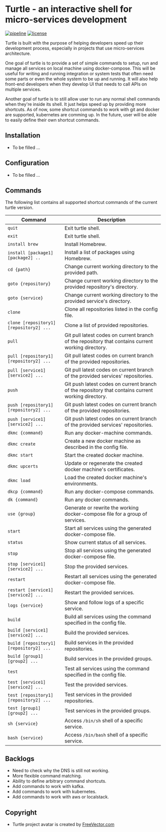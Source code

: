 # Turtle - an interactive shell for micro-services development

[![pipeline](https://gitlab.com/phamlequang/turtle/badges/master/pipeline.svg)](https://gitlab.com/phamlequang/turtle/commits/master) [![license](https://img.shields.io/badge/license-MIT-green.svg)](https://gitlab.com/phamlequang/turtle/blob/master/LICENSE)

Turtle is built with the purpose of helping developers speed up their development process, especially in projects that use micro-services architecture.

One goal of turtle is to provide a set of simple commands to setup, run and manage all services on local machine using docker-compose. This will be useful for writing and running integration or system tests that often need some parts or even the whole system to be up and running. It will also help front-end developers when they develop UI that needs to call APIs on multiple services.

Another goal of turtle is to still allow user to run any normal shell commands when they're inside its shell. It just helps speed up by providing more shortcuts. As of now, some shortcut commands to work with git and docker are supported, kubernetes are comming up. In the future, user will be able to easily define their own shortcut commands.

## Installation

- To be filled ...

## Configuration

- To be filled ...

## Commands

The following list contains all supported shortcut commands of the current turtle version.

**Command** | **Description**
--------|-------------
`quit`|Exit turtle shell.
`exit`|Exit turtle shell.
`install brew`|Install Homebrew.
`install [package1] [package2] ..`|Install a list of packages using Homebrew.
`cd {path}`|Change current working directory to the provided path.
`goto {repository}`|Change current working directory to the provided repository's directory.
`goto {service}`|Change current working directory to the provided service's directory.
`clone`|Clone all repositories listed in the config file.
`clone [repository1] [repository2] ...`|Clone a list of provided repositories.
`pull`|Git pull latest codes on current branch of the repository that contains current working directory.
`pull [repository1] [repository2] ...`|Git pull latest codes on current branch of the provided repositories.
`pull [service1] [service2] ...`|Git pull latest codes on current branch of the provided services' repositories.
`push`|Git push latest codes on current branch of the repository that contains current working directory.
`push [repository1] [repository2] ...`|Git push latest codes on current branch of the provided repositories.
`push [service1] [service2] ...`|Git push latest codes on current branch of the provided services' repositories.
`dkmc {command}`|Run any docker-machine commands.
`dkmc create`|Create a new docker machine as described in the config file.
`dkmc start`|Start the created docker machine.
`dkmc upcerts`|Update or regenerate the created docker machine's certificates.
`dkmc load`|Load the created docker machine's environments.
`dkcp {command}`|Run any docker-compose commands.
`dk {command}`|Run any docker commands.
`use {group}`|Generate or rewrite the working docker-compose file for a group of services.
`start`|Start all services using the generated docker-compose file.
`status`|Show current status of all services.
`stop`|Stop all services using the generated docker-compose file.
`stop [service1] [service2] ...`|Stop the provided services.
`restart`|Restart all services using the generated docker-compose file.
`restart [service1] [service2] ...`|Restart the provided services.
`logs {service}`|Show and follow logs of a specific service.
`build`|Build all services using the command specified in the config file.
`build [service1] [service2] ...`|Build the provided services.
`build [repository1] [repository2] ...`|Build services in the provided repositories.
`build [group1] [group2] ...`|Build services in the provided groups.
`test`|Test all services using the command specified in the config file.
`test [service1] [service2] ...`|Test the provided services.
`test [repository1] [repository2] ...`|Test services in the provided repositories.
`test [group1] [group2] ...`|Test services in the provided groups.
`sh {service}`|Access `/bin/sh` shell of a specific service.
`bash {service}`|Access `/bin/bash` shell of a specific service.

## Backlogs

- Need to check why the DNS is still not working.
- More flexible command matching.
- Ability to define arbitrary command shortcuts.
- Add commands to work with kafka.
- Add commands to work with kubernetes.
- Add commands to work with aws or localstack.

## Copyright

- Turtle project avatar is created by [FreeVector.com](https://www.freevector.com/free-cartoon-turtle-vector-18447)
